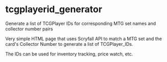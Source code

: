 # tcgplayerid_generator
Generate a list of TCGPlayer IDs for corresponding MTG set names and collector number pairs

Very simple HTML page that uses Scryfall API to match a MTG set and the card's Collector Number to generate a list of TCGPlayer_IDs. 

The IDs can be used for inventory tracking, price watch, etc. 
